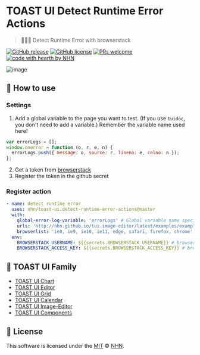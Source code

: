 # TOAST UI Detect Runtime Error Actions

> 🍞🕵️‍♂️ Detect Runtime Error with browserstack

[![GitHub release](https://img.shields.io/github/release/nhn/toast-ui.detect-runtime-error-actions.svg)](https://github.com/nhn/toast-ui.detect-runtime-error-actions/releases/latest) [![GitHub license](https://img.shields.io/github/license/nhn/tui.chart.svg)](https://github.com/nhn/tui.chart/blob/master/LICENSE) [![PRs welcome](https://img.shields.io/badge/PRs-welcome-ff69b4.svg)](https://github.com/nhn/tui.chart/pulls) [![code with hearth by NHN](https://img.shields.io/badge/%3C%2F%3E%20with%20%E2%99%A5%20by-NHN-ff1414.svg)](https://github.com/nhn)

![image](https://user-images.githubusercontent.com/35371660/78745292-a3e97080-799e-11ea-9fe5-938053e98bdd.png)

## 💾 How to use

### Settings

1. Add a global variable to the page you want to test. (If you use `tuidoc`, you don't need to add a variable.) Remember the variable name used here!

```js
var errorLogs = [];
window.onerror = function (o, r, e, n) {
  errorLogs.push({ message: o, source: r, lineno: e, colno: n });
};
```

2. Get a token from [browserstack](https://www.browserstack.com/)
3. Register the token in the github secret

### Register action

```yml
- name: detect runtime error
  uses: nhn/toast-ui.detect-runtime-error-actions@master
  with:
    global-error-log-variable: 'errorLogs' # Global variable name specified above
    urls: 'http://nhn.github.io/tui.image-editor/latest/examples/example01-includeUi.html, http://nhn.github.io/tui.image-editor/latest/examples/example02-useApiDirect.html' # List the urls you want to test with,
    browserlist: 'ie8, ie9, ie10, ie11, edge, safari, firefox, chrome' # List the browser you want to test with,
  env:
    BROWSERSTACK_USERNAME: ${{secrets.BROWSERSTACK_USERNAME}} # browserstack username
    BROWSERSTACK_ACCESS_KEY: ${{secrets.BROWSERSTACK_ACCESS_KEY}} # browserstack accesskey
```

## 🍞 TOAST UI Family

- [TOAST UI Chart](https://github.com/nhn/tui.chart)
- [TOAST UI Editor](https://github.com/nhn/tui.editor)
- [TOAST UI Grid](https://github.com/nhn/tui.grid)
- [TOAST UI Calendar](https://github.com/nhn/tui.calendar)
- [TOAST UI Image-Editor](https://github.com/nhn/tui.image-editor)
- [TOAST UI Components](https://github.com/nhn)

## 📜 License

This software is licensed under the [MIT](https://github.com/nhn/tui.chart/blob/master/LICENSE) © [NHN](https://github.com/nhn).
